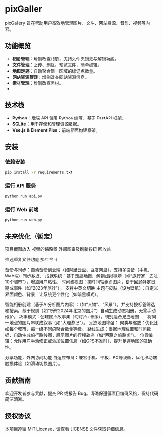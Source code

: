 # pixGaller

pixGallery 旨在帮助用户高效地管理图片、文件、网站资源、音乐、视频等内容。

## 功能概览

- **相册管理**：增删改查相册，支持文件夹锁定与解锁功能。
- **文件管理**：上传、删除，预览文件，简单编辑。
- **地图足迹**：自动聚合同一区域的标记点数量。
- **网站资源管理**：增删改查网站资源信息。
- **素材管理**：增删改查素材。
- 
## 技术栈
- **Python**：后端 API 使用 Python 编写，基于 FastAPI 框架。
- **SQLite**：用于存储和管理资源数据。
- **Vue.js & Element Plus**：前端界面构建框架。
## 安装

### 依赖安装

```bash
pip install -r requirements.txt
```

### 运行 API 服务

```bash
python run_api.py
```

### 运行 Web 前端

```bash
python run_web.py
```
## 未来优化（暂定）
项目截图放入
视频的缩略图
外部图库及刷新按钮
回收站


筛选重复文件功能
那年今日

备份与同步：自动备份到云端（如阿里云盘、百度网盘），支持多设备（手机、Web端）同步数据。
成就系统：基于足迹地图，解锁虚拟徽章（如“旅行家：去过10个城市”），增加用户粘性。
时间线视图：按时间轴组织图片，便于回顾特定日期或事件（如“2023年旅行”）。
支持中英文切换
主题与皮肤（设为壁纸）：自定义界面颜色、背景，让系统更个性化（如暗黑模式）。

智能相册创建（基于AI分析图片内容）：（如“人物”、“风景”），并支持按标签筛选和搜索，基于规则（如“所有2024年北京的图片”）自动生成动态相册，无需手动维护。
故事模式：创建图片故事集（幻灯片+音乐），特别适合足迹地图——将同一地点的图片串联成叙事（如“大理游记”）。
足迹地图增强：
	聚类与缩放：优化比如每个城市，每一级不同的聚合数量等级。
	路线生成：根据地理位置和时间数据，自动生成旅行路线图，展示图片的行程轨迹（如“西藏之旅路线”）。
	位置编辑：允许用户手动修正或添加位置信息（如GPS不准时），提升足迹地图的准确性。

分享功能，外网访问功能
自适应布局：兼容手机、平板、PC等设备，优化移动端触摸体验（如滑动切换图片）。

## 贡献指南

欢迎开发者参与贡献，提交 PR 或报告 Bug。请确保遵循项目编码风格，保持代码简洁清晰。

## 授权协议

本项目遵循 MIT License，请查看 LICENSE 文件获取详细信息。